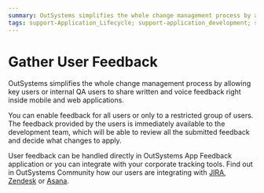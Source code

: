 ```yaml
---
summary: OutSystems simplifies the whole change management process by allowing users to share feedback right inside mobile and web applications.
tags: support-Application_Lifecycle; support-application_development; support-Integrations_Extensions; support-Application_Lifecycle-overview
---
```


# Gather User Feedback

OutSystems simplifies the whole change management process by allowing key users or internal QA users to share written and voice feedback right inside mobile and web applications.

You can enable feedback for all users or only to a restricted group of users. The feedback provided by the users is immediately available to the development team, which will be able to review all the submitted feedback and decide what changes to apply.

User feedback can be handled directly in OutSystems App Feedback application or you can integrate with your corporate tracking tools. Find out in OutSystems Community how our users are integrating with [JIRA](https://www.outsystems.com/forge/component/2153/feedback-to-jira/), [Zendesk](https://www.outsystems.com/forge/component/2154/feedback-to-zendesk/) or [Asana](https://www.outsystems.com/forge/component/2107/feedback-to-asana/).
